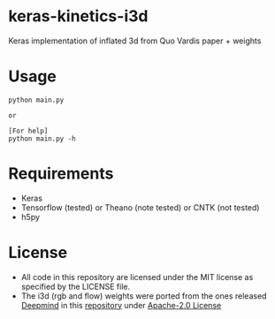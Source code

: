 # keras-kinetics-i3d
Keras implementation of inflated 3d from Quo Vardis paper + weights

# Usage
```
python main.py

or

[For help]
python main.py -h
```

# Requirements
- Keras
- Tensorflow (tested) or Theano (note tested) or CNTK (not tested)
- h5py

# License
- All code in this repository are licensed under the MIT license as specified by the LICENSE file.
- The i3d (rgb and flow) weights were ported from the ones released [Deepmind](https://deepmind.com) in this [repository](https://github.com/deepmind/kinetics-i3d) under [Apache-2.0 License](https://github.com/deepmind/kinetics-i3d/blob/master/LICENSE)

